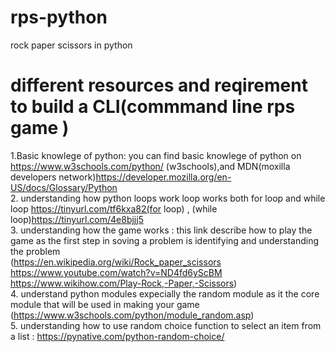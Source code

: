 # rps-python
rock paper scissors in python

# different resources and reqirement to build a CLI(commmand line rps game )
1.Basic knowlege of python: you can find basic knowlege of python on https://www.w3schools.com/python/  (w3schools),and  MDN(moxilla developers network)https://developer.mozilla.org/en-US/docs/Glossary/Python <br/>
2. understanding how python loops work loop works  both for loop and while loop https://tinyurl.com/tf6kxa82(for loop) , (while loop)https://tinyurl.com/4e8bjjj5 <br/>
3. understanding how the game works : this link describe how to play the game as the first step in soving a problem is identifying and understanding the problem <br/>(https://en.wikipedia.org/wiki/Rock_paper_scissors            https://www.youtube.com/watch?v=ND4fd6yScBM            https://www.wikihow.com/Play-Rock,-Paper,-Scissors)<br/>
4. understand python modules expecially the random module as it the core module that will be used in making your game (https://www.w3schools.com/python/module_random.asp)<br/>
5. understanding how to use random choice function to select an item from a list : https://pynative.com/python-random-choice/
